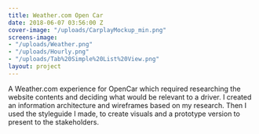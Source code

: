 ```yaml
---
title: Weather.com Open Car
date: 2018-06-07 03:56:00 Z
cover-image: "/uploads/CarplayMockup_min.png"
screens-image:
- "/uploads/Weather.png"
- "/uploads/Hourly.png"
- "/uploads/Tab%20Simple%20List%20View.png"
layout: project
---
```


A Weather.com experience for OpenCar which required researching the website contents and deciding what would be relevant to a driver. I created an information architecture and wireframes based on my research. Then I used the styleguide I made, to create visuals and a prototype version to present to the stakeholders.
